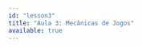 ```yaml
---
id: "lesson3"
title: "Aula 3: Mecânicas de Jogos"
available: true
---
```


<script setup lang="ts">
import LessonRenderer from '@/components/lesson/LessonRenderer.vue';
import lessonData from './lesson3.json';
</script>

<LessonRenderer :data="lessonData" />
